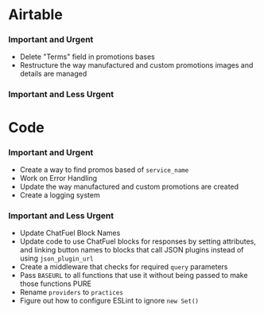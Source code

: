 # Airtable

### Important and Urgent
- Delete "Terms" field in promotions bases
- Restructure the way manufactured and custom promotions images and details are managed

### Important and Less Urgent

# Code

### Important and Urgent
- Create a way to find promos based of `service_name`
- Work on Error Handling
- Update the way manufactured and custom promotions are created
- Create a logging system

### Important and Less Urgent
- Update ChatFuel Block Names
- Update code to use ChatFuel blocks for responses by setting attributes, and linking button names to blocks that call JSON plugins instead of using `json_plugin_url`
- Create a middleware that checks for required `query` parameters
- Pass `BASEURL` to all functions that use it without being passed to make those functions PURE
- Rename `providers` to `practices`
- Figure out how to configure ESLint to ignore `new Set()`